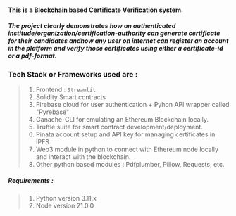 #### This is a Blockchain based Certificate Verification system. 
##### The project clearly demonstrates how an authenticated institude/organization/certification-authority can generate certificate for their candidates andhow any user on internet can register an account in the platform and verify those certificates using either a certificate-id or a pdf-format. 
### Tech Stack or Frameworks used are : 
> 1. Frontend  : ``` Streamlit ```
> 2. Solidity Smart contracts 
> 3. Firebase cloud for user authentication + Pyhon API wrapper called "Pyrebase"
> 4. Ganache-CLI for emulating an Ethereum Blockchain locally. 
> 5. Truffle suite for smart contract development/deployment. 
> 6. Pinata account setup and API key for managing certificates in IPFS. 
> 7. Web3 module in python to connect with Ethereum node locally and interact with the blockchain. 
> 8. Other python based modules : Pdfplumber, Pillow, Requests, etc. 

##### Requirements : 
> 1. Python version 3.11.x
> 2. Node version 21.0.0



